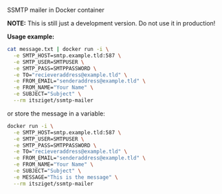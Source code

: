 SSMTP mailer in Docker container

**NOTE:** This is still just a development version. Do not use it in production!

**Usage example:**

```bash
cat message.txt | docker run -i \
  -e SMTP_HOST=smtp.example.tld:587 \
  -e SMTP_USER=SMTPUSER \
  -e SMTP_PASS=SMTPPASSWORD \
  -e TO="recieveraddress@example.tld" \
  -e FROM_EMAIL="senderaddress@example.tld" \
  -e FROM_NAME="Your Name" \
  -e SUBJECT="Subject" \
  --rm itsziget/ssmtp-mailer
```

or store the message  in a variable:

```bash
docker run -i \
  -e SMTP_HOST=smtp.example.tld:587 \
  -e SMTP_USER=SMTPUSER \
  -e SMTP_PASS=SMTPPASSWORD \
  -e TO="recieveraddress@example.tld" \
  -e FROM_EMAIL="senderaddress@example.tld" \
  -e FROM_NAME="Your Name" \
  -e SUBJECT="Subject" \
  -e MESSAGE="This is the message" \
  --rm itsziget/ssmtp-mailer
```
